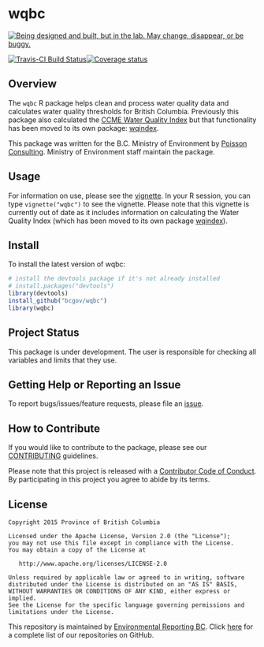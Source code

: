 
<!-- README.md is generated from README.Rmd. Please edit that file -->

# wqbc

<div id="devex-badge">

<a rel="Exploration" href="https://github.com/BCDevExchange/docs/blob/master/discussion/projectstates.md"><img alt="Being designed and built, but in the lab. May change, disappear, or be buggy." style="border-width:0" src="https://assets.bcdevexchange.org/images/badges/exploration.svg" title="Being designed and built, but in the lab. May change, disappear, or be buggy." /></a>

</div>

[![Travis-CI Build
Status](https://travis-ci.org/bcgov/wqbc.svg?branch=master)](https://travis-ci.org/bcgov/wqbc)[![Coverage
status](https://codecov.io/gh/bcgov/wqbc/branch/master/graph/badge.svg)](https://codecov.io/github/bcgov/wqbc?branch=master)

## Overview

The `wqbc` R package helps clean and process water quality data and
calculates water quality thresholds for British Columbia. Previously
this package also calculated the [CCME Water Quality
Index](http://www.ccme.ca/en/resources/canadian_environmental_quality_guidelines/index.html)
but that functionality has been moved to its own package:
[wqindex](https://github.com/bcgov/wqindex).

This package was written for the B.C. Ministry of Environment by
[Poisson Consulting](http://www.poissonconsulting.ca/). Ministry of
Environment staff maintain the package.

## Usage

For information on use, please see the
[vignette](https://htmlpreview.github.com/?https://github.com/bcgov/wqbc/master/inst/doc/wqbc.html).
In your R session, you can type `vignette("wqbc")` to see the vignette.
Please note that this vignette is currently out of date as it includes
information on calculating the Water Quality Index (which has been moved
to its own package [wqindex](https://github.com/bcgov/wqindex)).

## Install

To install the latest version of wqbc:

``` r
# install the devtools package if it's not already installed
# install.packages("devtools")
library(devtools)
install_github("bcgov/wqbc")
library(wqbc)
```

## Project Status

This package is under development. The user is responsible for checking
all variables and limits that they use.

## Getting Help or Reporting an Issue

To report bugs/issues/feature requests, please file an
[issue](https://github.com/bcgov/wqbc/issues/).

## How to Contribute

If you would like to contribute to the package, please see our
[CONTRIBUTING](CONTRIBUTING.md) guidelines.

Please note that this project is released with a [Contributor Code of
Conduct](CODE_OF_CONDUCT.md). By participating in this project you agree
to abide by its terms.

## License

    Copyright 2015 Province of British Columbia
    
    Licensed under the Apache License, Version 2.0 (the "License");
    you may not use this file except in compliance with the License.
    You may obtain a copy of the License at 
    
       http://www.apache.org/licenses/LICENSE-2.0
    
    Unless required by applicable law or agreed to in writing, software
    distributed under the License is distributed on an "AS IS" BASIS,
    WITHOUT WARRANTIES OR CONDITIONS OF ANY KIND, either express or implied.
    See the License for the specific language governing permissions and
    limitations under the License.

This repository is maintained by [Environmental Reporting
BC](http://www2.gov.bc.ca/gov/content?id=FF80E0B985F245CEA62808414D78C41B).
Click [here](https://github.com/bcgov/EnvReportBC-RepoList) for a
complete list of our repositories on GitHub.
